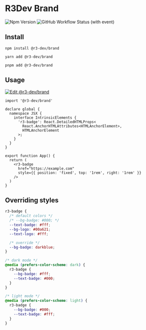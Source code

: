 # R3Dev Brand

![Npm Version](https://img.shields.io/npm/v/@r3-dev/brand)
![GitHub Workflow Status (with event)](https://img.shields.io/github/actions/workflow/status/crashmax-dev/r3dev-brand/npm-publish.yaml)

## Install

```
npm install @r3-dev/brand
```

```
yarn add @r3-dev/brand
```

```
pnpm add @r3-dev/brand
```

## Usage

[![Edit @r3-dev/brand](https://codesandbox.io/static/img/play-codesandbox.svg)](https://codesandbox.io/s/r3-dev-brand-z6f766?fontsize=14&hidenavigation=1&theme=dark)

```tsx
import '@r3-dev/brand'

declare global {
  namespace JSX {
    interface IntrinsicElements {
      'r3-badge': React.DetailedHTMLProps<
        React.AnchorHTMLAttributes<HTMLAnchorElement>,
        HTMLAnchorElement
      >;
    }
  }
}

export function App() {
  return (
    <r3-badge
      href="https://example.com"
      style={{ position: 'fixed', top: '1rem', right: '1rem' }}
    />
  )
}
```

## Overriding styles

```css
r3-badge {
  /* default colors */
  /* --bg-badge: #000; */
  --text-badge: #fff;
  --bg-logo: #00a621;
  --text-logo: #fff;

  /* override */
  --bg-badge: darkblue;
}

/* dark mode */
@media (prefers-color-scheme: dark) {
  r3-badge {
    --bg-badge: #fff;
    --text-badge: #000;
  }
}

/* light mode */
@media (prefers-color-scheme: light) {
  r3-badge {
    --bg-badge: #000;
    --text-badge: #fff;
  }
}

```